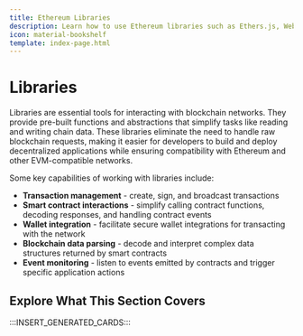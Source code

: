 ```yaml
---
title: Ethereum Libraries
description: Learn how to use Ethereum libraries such as Ethers.js, Web3.js, or Web3.py to send transactions or deploy contracts on your Tanssi EVM appchain.
icon: material-bookshelf
template: index-page.html
---
```


# Libraries

Libraries are essential tools for interacting with blockchain networks. They provide pre-built functions and abstractions that simplify tasks like reading and writing chain data. These libraries eliminate the need to handle raw blockchain requests, making it easier for developers to build and deploy decentralized applications while ensuring compatibility with Ethereum and other EVM-compatible networks.

Some key capabilities of working with libraries include:

- **Transaction management** - create, sign, and broadcast transactions
- **Smart contract interactions** - simplify calling contract functions, decoding responses, and handling contract events
- **Wallet integration** - facilitate secure wallet integrations for transacting with the network
- **Blockchain data parsing** - decode and interpret complex data structures returned by smart contracts
- **Event monitoring** - listen to events emitted by contracts and trigger specific application actions

## Explore What This Section Covers

:::INSERT_GENERATED_CARDS:::
